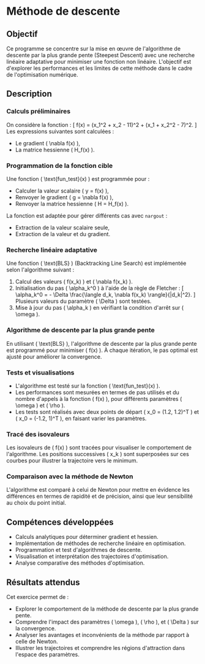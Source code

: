 # Méthode de descente

## Objectif
Ce programme se concentre sur la mise en œuvre de l'algorithme de descente par la plus grande pente (Steepest Descent) avec une recherche linéaire adaptative pour minimiser une fonction non linéaire. L'objectif est d'explorer les performances et les limites de cette méthode dans le cadre de l'optimisation numérique.

## Description

### Calculs préliminaires
On considère la fonction :
\[
  f(x) = (x_1^2 + x_2 - 11)^2 + (x_1 + x_2^2 - 7)^2.
\]
Les expressions suivantes sont calculées :
- Le gradient \( \nabla f(x) \),
- La matrice hessienne \( H_f(x) \).

### Programmation de la fonction cible
Une fonction \( \text{fun\_test}(x) \) est programmée pour :
- Calculer la valeur scalaire \( y = f(x) \),
- Renvoyer le gradient \( g = \nabla f(x) \),
- Renvoyer la matrice hessienne \( H = H_f(x) \).

La fonction est adaptée pour gérer différents cas avec `nargout` :
- Extraction de la valeur scalaire seule,
- Extraction de la valeur et du gradient.

### Recherche linéaire adaptative
Une fonction \( \text{BLS} \) (Backtracking Line Search) est implémentée selon l'algorithme suivant :
1. Calcul des valeurs \( f(x_k) \) et \( \nabla f(x_k) \).
2. Initialisation du pas \( \alpha_k^0 \) à l'aide de la règle de Fletcher :
   \[
   \alpha_k^0 = - \Delta \frac{\langle d_k, \nabla f(x_k) \rangle}{\|d_k\|^2}.
   \]
   Plusieurs valeurs du paramètre \( \Delta \) sont testées.
3. Mise à jour du pas \( \alpha_k \) en vérifiant la condition d'arrêt sur \( \omega \).

### Algorithme de descente par la plus grande pente
En utilisant \( \text{BLS} \), l'algorithme de descente par la plus grande pente est programmé pour minimiser \( f(x) \). À chaque itération, le pas optimal est ajusté pour améliorer la convergence.

### Tests et visualisations
- L'algorithme est testé sur la fonction \( \text{fun\_test}(x) \).
- Les performances sont mesurées en termes de pas utilisés et du nombre d'appels à la fonction \( f(x) \), pour différents paramètres \( \omega \) et \( \rho \).
- Les tests sont réalisés avec deux points de départ \( x_0 = (1.2, 1.2)^T \) et \( x_0 = (-1.2, 1)^T \), en faisant varier les paramètres.

### Tracé des isovaleurs
Les isovaleurs de \( f(x) \) sont tracées pour visualiser le comportement de l'algorithme. Les positions successives \( x_k \) sont superposées sur ces courbes pour illustrer la trajectoire vers le minimum.

### Comparaison avec la méthode de Newton
L'algorithme est comparé à celui de Newton pour mettre en évidence les différences en termes de rapidité et de précision, ainsi que leur sensibilité au choix du point initial.

## Compétences développées
- Calculs analytiques pour déterminer gradient et hessien.
- Implémentation de méthodes de recherche linéaire en optimisation.
- Programmation et test d'algorithmes de descente.
- Visualisation et interprétation des trajectoires d'optimisation.
- Analyse comparative des méthodes d'optimisation.

## Résultats attendus
Cet exercice permet de :
- Explorer le comportement de la méthode de descente par la plus grande pente.
- Comprendre l'impact des paramètres \( \omega \), \( \rho \), et \( \Delta \) sur la convergence.
- Analyser les avantages et inconvénients de la méthode par rapport à celle de Newton.
- Illustrer les trajectoires et comprendre les régions d'attraction dans l'espace des paramètres.
